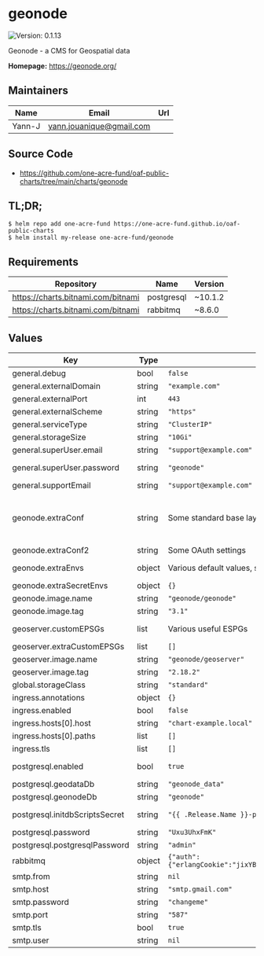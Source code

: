 # geonode



![Version: 0.1.13](https://img.shields.io/badge/Version-0.1.13-informational?style=flat-square) 

Geonode - a CMS for Geospatial data

**Homepage:** <https://geonode.org/>

## Maintainers

| Name | Email | Url |
| ---- | ------ | --- |
| Yann-J | yann.jouanique@gmail.com |  |

## Source Code

* <https://github.com/one-acre-fund/oaf-public-charts/tree/main/charts/geonode>

## TL;DR;

```console
$ helm repo add one-acre-fund https://one-acre-fund.github.io/oaf-public-charts
$ helm install my-release one-acre-fund/geonode
```

## Requirements

| Repository | Name | Version |
|------------|------|---------|
| https://charts.bitnami.com/bitnami | postgresql | ~10.1.2 |
| https://charts.bitnami.com/bitnami | rabbitmq | ~8.6.0 |

## Values

| Key | Type | Default | Description |
|-----|------|---------|-------------|
| general.debug | bool | `false` | activates various debug logs |
| general.externalDomain | string | `"example.com"` | Public domain used to access the application |
| general.externalPort | int | `443` | Public-facing port used to access the application |
| general.externalScheme | string | `"https"` | Public-facing protocol used to access the application |
| general.serviceType | string | `"ClusterIP"` | `ClusterIP` / `LoadBalancer` / `NodePort` |
| general.storageSize | string | `"10Gi"` | Volume storage size to request |
| general.superUser.email | string | `"support@example.com"` | Email address for `admin` user |
| general.superUser.password | string | `"geonode"` | Password for initial `admin` user - This user will have access to geonode UI but also the built-in Django admin interface (/admin) |
| general.supportEmail | string | `"support@example.com"` | Support email visible to users |
| geonode.extraConf | string | Some standard base layers | Configuration to append to `settings.py` Can be used to configure new base maps or any other setting from https://github.com/GeoNode/geonode/blob/master/geonode/settings.py For base maps available in MapStore, see https://github.com/geosolutions-it/MapStore2/blob/master/web/client/utils/ConfigProvider.js |
| geonode.extraConf2 | string | Some OAuth settings | Same as `extraConf` but can be overridden separately |
| geonode.extraEnvs | object | Various default values, see `values.yaml` | Use this to pass any env to `geonode` container See https://docs.geonode.org/en/master/basic/settings/index.html |
| geonode.extraSecretEnvs | object | `{}` | Same as `extraEnvs` but passed as a secret |
| geonode.image.name | string | `"geonode/geonode"` | Geonode image name |
| geonode.image.tag | string | `"3.1"` | Geonode image tag |
| geoserver.customEPSGs | list | Various useful ESPGs | List of custom ESPG definitions to add to Geoserver configuration - see https://docs.geoserver.org/stable/en/user/configuration/crshandling/customcrs.html |
| geoserver.extraCustomEPSGs | list | `[]` | Same as `customEPSGs` but can be overridden separately |
| geoserver.image.name | string | `"geonode/geoserver"` | `geoserver` image name |
| geoserver.image.tag | string | `"2.18.2"` | `geoserver` image tag |
| global.storageClass | string | `"standard"` | Will be used by this and all subcharts for all volumes |
| ingress.annotations | object | `{}` | Ingress annotations table |
| ingress.enabled | bool | `false` | Ingress enabled? |
| ingress.hosts[0].host | string | `"chart-example.local"` |  |
| ingress.hosts[0].paths | list | `[]` |  |
| ingress.tls | list | `[]` | Ingress tls settings |
| postgresql.enabled | bool | `true` | Install Postgres? See See https://artifacthub.io/packages/helm/bitnami/postgresql for docs on all Postgres values |
| postgresql.geodataDb | string | `"geonode_data"` | Postgres database AND user name for geoserver |
| postgresql.geonodeDb | string | `"geonode"` | Postgres database AND user name for geonode |
| postgresql.initdbScriptsSecret | string | `"{{ .Release.Name }}-postgres-init"` | Name of secret containing Postgres init script - will only be run on first deployment! Will be evaluated as a template |
| postgresql.password | string | `"Uxu3UhxFmK"` | Application password for both geonodeDb and geodataDb users |
| postgresql.postgresqlPassword | string | `"admin"` |  |
| rabbitmq | object | `{"auth":{"erlangCookie":"jixYBsiZ9RivaLXC02pTwGjvIo0nHtVu","password":"3asgDlgwN7","username":"user"}}` | RbbitMQ Settings - see https://artifacthub.io/packages/helm/bitnami/rabbitmq |
| smtp.from | string | `nil` | SMTP "from" address |
| smtp.host | string | `"smtp.gmail.com"` | SMTP host name |
| smtp.password | string | `"changeme"` | SMTP password |
| smtp.port | string | `"587"` | SMTP port |
| smtp.tls | bool | `true` | Use TLS? |
| smtp.user | string | `nil` | SMTP user |